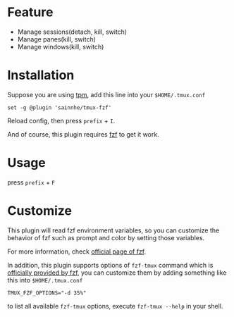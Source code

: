 # Feature

- Manage sessions(detach, kill, switch)
- Manage panes(kill, switch)
- Manage windows(kill, switch)

# Installation

Suppose you are using [tpm](https://github.com/tmux-plugins/tpm/), add this line into your `$HOME/.tmux.conf`

```tmux
set -g @plugin 'sainnhe/tmux-fzf'
```

Reload config, then press `prefix` + `I`.

And of course, this plugin requires [fzf](https://github.com/junegunn/fzf/) to get it work.

# Usage

press `prefix` + `F`

# Customize

This plugin will read fzf environment variables, so you can customize the behavior of fzf such as prompt and color by setting those variables.

For more information, check [official page of fzf](https://github.com/junegunn/fzf/).

In addition, this plugin supports options of `fzf-tmux` command which is [officially provided by fzf](https://github.com/junegunn/fzf#examples), you can customize them by adding something like this into `$HOME/.tmux.conf`

```tmux
TMUX_FZF_OPTIONS="-d 35%"
```

to list all available `fzf-tmux` options, execute `fzf-tmux --help` in your shell.

